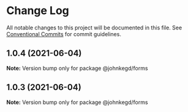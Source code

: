 # Change Log

All notable changes to this project will be documented in this file.
See [Conventional Commits](https://conventionalcommits.org) for commit guidelines.

## 1.0.4 (2021-06-04)

**Note:** Version bump only for package @johnkegd/forms





## 1.0.3 (2021-06-04)

**Note:** Version bump only for package @johnkegd/forms
